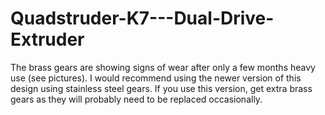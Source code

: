 # Quadstruder-K7---Dual-Drive-Extruder
The brass gears are showing signs of wear after only a few months heavy use (see pictures).  I would recommend using the newer version of this design using stainless steel gears. If you use this version, get extra brass gears as they will probably need to be replaced occasionally. 
